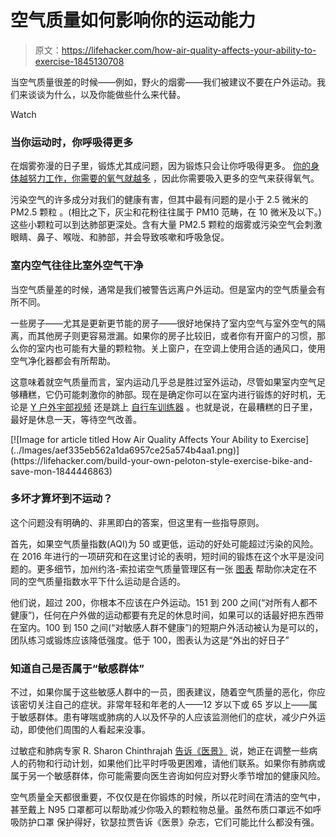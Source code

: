 # 空气质量如何影响你的运动能力

> 原文：<https://lifehacker.com/how-air-quality-affects-your-ability-to-exercise-1845130708>

当空气质量很差的时候——例如，野火的烟雾——我们被建议不要在户外运动。我们来谈谈为什么，以及你能做些什么来代替。

Watch

### 当你运动时，你呼吸得更多

在烟雾弥漫的日子里，锻炼尤其成问题，因为锻炼只会让你呼吸得更多。 [你的身体越努力工作，你需要的氧气就越多](https://lifehacker.com/what-is-vo2max-1845077747) ，因此你需要吸入更多的空气来获得氧气。

污染空气的许多成分对我们的健康有害，但其中最有问题的是小于 2.5 微米的 PM2.5 颗粒 。(相比之下，灰尘和花粉往往属于 PM10 范畴，在 10 微米及以下。)这些小颗粒可以到达肺部更深处。含有大量 PM2.5 颗粒的烟雾或污染空气会刺激眼睛、鼻子、喉咙、和肺部，并会导致咳嗽和呼吸急促。

### 室内空气往往比室外空气干净

当空气质量差的时候，通常是我们被警告远离户外运动。但是室内的空气质量会有所不同。

一些房子——尤其是更新更节能的房子——很好地保持了室内空气与室外空气的隔离，而其他房子则更容易泄漏。如果你的房子比较旧，或者你有开窗户的习惯，那么你的室内也可能有大量的颗粒物。关上窗户，在空调上使用合适的通风口，使用空气净化器都会有所帮助。

这意味着就空气质量而言，室内运动几乎总是胜过室外运动，尽管如果室内空气足够糟糕，它仍可能刺激你的肺部。现在是确定你可以在室内进行锻炼的好时机，无论是 [Y 户外宇部视频](https://vitals.lifehacker.com/the-best-workout-videos-to-do-alone-1841673507) 还是跳上 [自行车训练器](https://lifehacker.com/build-your-own-peloton-style-exercise-bike-and-save-mon-1844446863) 。也就是说，在最糟糕的日子里，最好是休息一天，等待空气改善。

<aside data-commerce-source="inset" class="sc-16a0mhj-2 gAjHzr">[![Image for article titled How Air Quality Affects Your Ability to Exercise](../Images/aef335eb562a1da6957ce25a574b4aa1.png)](https://lifehacker.com/build-your-own-peloton-style-exercise-bike-and-save-mon-1844446863)</aside>

### 多坏才算坏到不运动？

这个问题没有明确的、非黑即白的答案，但这里有一些指导原则。

首先，如果空气质量指数(AQI)为 50 或更低，运动的好处可能超过污染的风险。在 2016 年进行的一项研究和在这里讨论的表明，短时间的锻炼在这个水平是没问题的。更多细节，加州约洛-索拉诺空气质量管理区有一张 [图表](https://www.ysaqmd.org/outdoor-physical-activity) 帮助你决定在不同的空气质量指数水平下什么运动是合适的。

他们说，超过 200，你根本不应该在户外运动。151 到 200 之间(“对所有人都不健康”)，任何在户外做的运动都要有充足的休息时间，如果可以的话最好把东西带在室内。100 到 150 之间(“对敏感人群不健康”)的短期户外活动被认为是可以的，团队练习或锻炼应该降低强度。低于 100，图表认为这是“外出的好日子”

### 知道自己是否属于“敏感群体”

不过，如果你属于这些敏感人群中的一员，图表建议，随着空气质量的恶化，你应该密切关注自己的症状。非常年轻和年老的人——12 岁以下或 65 岁以上——属于敏感群体。患有哮喘或肺病的人以及怀孕的人应该监测他们的症状，减少户外运动，即使他们周围的人看起来没事。

过敏症和肺病专家 R. Sharon Chinthrajah [告诉《医景》](https://www.medscape.com/viewarticle/937524#vp_2) 说，她正在调整一些病人的药物和行动计划，如果他们比平时呼吸更困难，请他们联系。如果你有肺病或属于另一个敏感群体，你可能需要向医生咨询如何应对野火季节增加的健康风险。

空气质量全天都很重要，不仅仅是在你锻炼的时候，所以花时间在清洁的空气中，甚至戴上 N95 口罩都可以帮助减少你吸入的颗粒物总量。虽然布质口罩远不如呼吸防护口罩 保护得好，钦瑟拉贾告诉《医景》杂志，它们可能比什么都没有强。